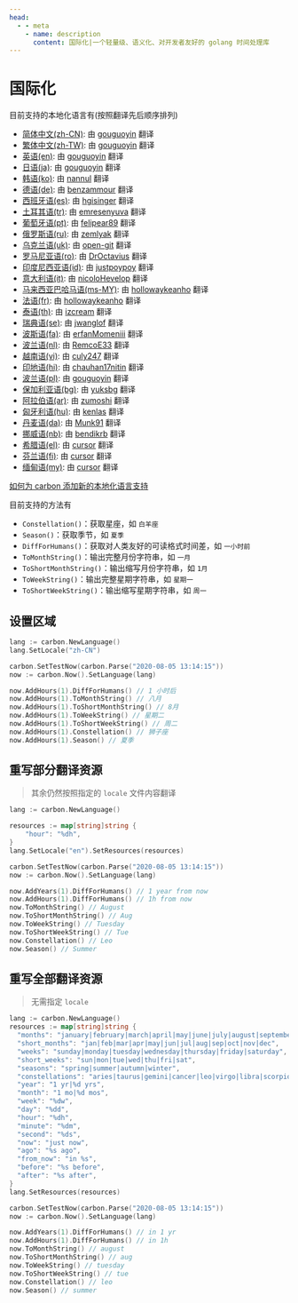 ```yaml
---
head:
  - - meta
    - name: description
      content: 国际化|一个轻量级、语义化、对开发者友好的 golang 时间处理库
---
```


# 国际化

目前支持的本地化语言有(按照翻译先后顺序排列)

* [简体中文(zh-CN)](https://github.com/dromara/carbon/blob/master/lang/zh-CN.json "简体中文"): 由 [gouguoyin](https://github.com/gouguoyin "gouguoyin") 翻译
* [繁体中文(zh-TW)](https://github.com/dromara/carbon/blob/master/lang/zh-TW.json "繁体中文"): 由 [gouguoyin](https://github.com/gouguoyin "gouguoyin") 翻译
* [英语(en)](https://github.com/dromara/carbon/blob/master/lang/en.json "英语"): 由 [gouguoyin](https://github.com/gouguoyin "gouguoyin") 翻译
* [日语(ja)](https://github.com/dromara/carbon/blob/master/lang/ja.json "日语"): 由 [gouguoyin](https://github.com/gouguoyin "gouguoyin") 翻译
* [韩语(ko)](https://github.com/dromara/carbon/blob/master/lang/ko.json "韩语"): 由 [nannul](https://github.com/nannul "nannul") 翻译
* [德语(de)](https://github.com/dromara/carbon/blob/master/lang/de.json "德语"): 由 [benzammour](https://github.com/benzammour "benzammour") 翻译
* [西班牙语(es)](https://github.com/dromara/carbon/blob/master/lang/es.json "西班牙语"): 由 [hgisinger](https://github.com/hgisinger "hgisinger") 翻译
* [土耳其语(tr)](https://github.com/dromara/carbon/blob/master/lang/tr.json "土耳其语"): 由 [emresenyuva](https://github.com/emresenyuva "emresenyuva") 翻译
* [葡萄牙语(pt)](https://github.com/dromara/carbon/blob/master/lang/pt.json "葡萄牙语"): 由 [felipear89](https://github.com/felipear89 "felipear89") 翻译
* [俄罗斯语(ru)](https://github.com/dromara/carbon/blob/master/lang/ru.json "俄罗斯语"): 由 [zemlyak](https://github.com/zemlyak "zemlyak") 翻译
* [乌克兰语(uk)](https://github.com/dromara/carbon/blob/master/lang/uk.json "乌克兰语"): 由 [open-git](https://github.com/open-git "open-git") 翻译
* [罗马尼亚语(ro)](https://github.com/dromara/carbon/blob/master/lang/ro.json "罗马尼亚语"): 由 [DrOctavius](https://github.com/DrOctavius "DrOctavius") 翻译
* [印度尼西亚语(id)](https://github.com/dromara/carbon/blob/master/lang/id.json "印度尼西亚语"): 由 [justpoypoy](https://github.com/justpoypoy "justpoypoy") 翻译
* [意大利语(it)](https://github.com/dromara/carbon/blob/master/lang/it.json "意大利语"): 由 [nicoloHevelop](https://github.com/justpoypoy "nicoloHevelop") 翻译
* [马来西亚巴哈马语(ms-MY)](https://github.com/dromara/carbon/blob/master/lang/ms-MY.json "马来西亚巴哈马语"):
  由 [hollowaykeanho](https://github.com/hollowaykeanho "hollowaykeanho") 翻译
* [法语(fr)](https://github.com/dromara/carbon/blob/master/lang/fr.json "法语"): 由 [hollowaykeanho](https://github.com/hollowaykeanho "hollowaykeanho") 翻译
* [泰语(th)](https://github.com/dromara/carbon/blob/master/lang/th.json "泰语"): 由 [izcream](https://github.com/izcream "izcream") 翻译
* [瑞典语(se)](https://github.com/dromara/carbon/blob/master/lang/se.json "瑞典语"): 由 [jwanglof](https://github.com/jwanglof "jwanglof") 翻译
* [波斯语(fa)](https://github.com/dromara/carbon/blob/master/lang/fa.json "波斯语"): 由 [erfanMomeniii](https://github.com/ErfanMomeniii "ErfanMomeniii") 翻译
* [波兰语(nl)](https://github.com/dromara/carbon/blob/master/lang/nl.json "波兰语"): 由 [RemcoE33](https://github.com/RemcoE33 "RemcoE33") 翻译
* [越南语(vi)](https://github.com/dromara/carbon/blob/master/lang/vi.json "越南语"): 由 [culy247](https://github.com/culy247 "culy247") 翻译
* [印地语(hi)](https://github.com/dromara/carbon/blob/master/lang/hi.json "印地语"): 由 [chauhan17nitin](https://github.com/chauhan17nitin "chauhan17nitin") 翻译
* [波兰语(pl)](https://github.com/dromara/carbon/blob/master/lang/pl.json "波兰语"): 由 [gouguoyin](https://github.com/gouguoyin "gouguoyin") 翻译
* [保加利亚语(bg)](https://github.com/dromara/carbon/blob/master/lang/bg.json "保加利亚语"): 由 [yuksbg](https://github.com/yuksbg "yuksbg") 翻译
* [阿拉伯语(ar)](https://github.com/dromara/carbon/blob/master/lang/bg.json "阿拉伯语"): 由 [zumoshi](https://github.com/zumoshi "zumoshi") 翻译
* [匈牙利语(hu)](https://github.com/dromara/carbon/blob/master/lang/hu.json "匈牙利语"): 由 [kenlas](https://github.com/kenlas "kenlas") 翻译
* [丹麦语(da)](https://github.com/dromara/carbon/blob/master/lang/da.json "丹麦语"): 由 [Munk91](https://github.com/Munk91 "Munk91") 翻译
* [挪威语(nb)](https://github.com/dromara/carbon/blob/master/lang/nb.json "挪威语"): 由 [bendikrb](https://github.com/bendikrb "bendikrb") 翻译
* [希腊语(el)](https://github.com/dromara/carbon/blob/master/lang/el.json "希腊语"): 由 [cursor](https://cursor.com "cursor") 翻译
* [芬兰语(fi)](https://github.com/dromara/carbon/blob/master/lang/fi.json "芬兰语"): 由 [cursor](https://cursor.com "cursor") 翻译
* [缅甸语(my)](https://github.com/dromara/carbon/blob/master/lang/my.json "缅甸语"): 由 [cursor](https://cursor.com "cursor") 翻译

[如何为 carbon 添加新的本地化语言支持](https://github.com/dromara/carbon/blob/master/docs/CONTRIBUTING.cn.md)

目前支持的方法有

* `Constellation()`：获取星座，如 `白羊座`
* `Season()`：获取季节，如 `夏季`
* `DiffForHumans()`：获取对人类友好的可读格式时间差，如 `一小时前`
* `ToMonthString()`：输出完整月份字符串，如 `一月`
* `ToShortMonthString()`：输出缩写月份字符串，如 `1月`
* `ToWeekString()`：输出完整星期字符串，如 `星期一`
* `ToShortWeekString()`：输出缩写星期字符串，如 `周一`

## 设置区域

```go
lang := carbon.NewLanguage()
lang.SetLocale("zh-CN")

carbon.SetTestNow(carbon.Parse("2020-08-05 13:14:15"))
now := carbon.Now().SetLanguage(lang)

now.AddHours(1).DiffForHumans() // 1 小时后
now.AddHours(1).ToMonthString() // 八月
now.AddHours(1).ToShortMonthString() // 8月
now.AddHours(1).ToWeekString() // 星期二
now.AddHours(1).ToShortWeekString() // 周二
now.AddHours(1).Constellation() // 狮子座
now.AddHours(1).Season() // 夏季
```

## 重写部分翻译资源
> 其余仍然按照指定的 `locale` 文件内容翻译
```go
lang := carbon.NewLanguage()

resources := map[string]string {
	"hour": "%dh",
}
lang.SetLocale("en").SetResources(resources)

carbon.SetTestNow(carbon.Parse("2020-08-05 13:14:15"))
now := carbon.Now().SetLanguage(lang)

now.AddYears(1).DiffForHumans() // 1 year from now
now.AddHours(1).DiffForHumans() // 1h from now
now.ToMonthString() // August
now.ToShortMonthString() // Aug
now.ToWeekString() // Tuesday
now.ToShortWeekString() // Tue
now.Constellation() // Leo
now.Season() // Summer
```

## 重写全部翻译资源
> 无需指定 `locale`
```go
lang := carbon.NewLanguage()
resources := map[string]string {
  "months": "january|february|march|april|may|june|july|august|september|october|november|december",
  "short_months": "jan|feb|mar|apr|may|jun|jul|aug|sep|oct|nov|dec",
  "weeks": "sunday|monday|tuesday|wednesday|thursday|friday|saturday",
  "short_weeks": "sun|mon|tue|wed|thu|fri|sat",
  "seasons": "spring|summer|autumn|winter",
  "constellations": "aries|taurus|gemini|cancer|leo|virgo|libra|scorpio|sagittarius|capricornus|aquarius|pisce",
  "year": "1 yr|%d yrs",
  "month": "1 mo|%d mos",
  "week": "%dw",
  "day": "%dd",
  "hour": "%dh",
  "minute": "%dm",
  "second": "%ds",
  "now": "just now",
  "ago": "%s ago",
  "from_now": "in %s",
  "before": "%s before",
  "after": "%s after",
}
lang.SetResources(resources)

carbon.SetTestNow(carbon.Parse("2020-08-05 13:14:15"))
now := carbon.Now().SetLanguage(lang)

now.AddYears(1).DiffForHumans() // in 1 yr
now.AddHours(1).DiffForHumans() // in 1h
now.ToMonthString() // august
now.ToShortMonthString() // aug
now.ToWeekString() // tuesday
now.ToShortWeekString() // tue
now.Constellation() // leo
now.Season() // summer
```